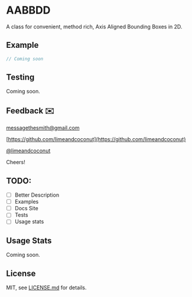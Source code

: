 # AABBDD
A class for convenient, method rich, Axis Aligned Bounding Boxes in 2D.


## Example
```js
// Coming soon
```

## Testing
Coming soon.

## Feedback ✉️

[messagethesmith@gmail.com](messagethesmith@gmail.com)

[https://github.com/limeandcoconut](https://github.com/limeandcoconut)

[@limeandcoconut](https://twitter.com/limeandcoconut)

Cheers!

## TODO:

- [ ] Better Description
- [ ] Examples
- [ ] Docs Site
- [ ] Tests
- [ ] Usage stats

## Usage Stats
Coming soon.

## License

MIT, see [LICENSE.md](http://github.com/limeandcoconut/aabbdd/blob/master/LICENSE.md) for details.
